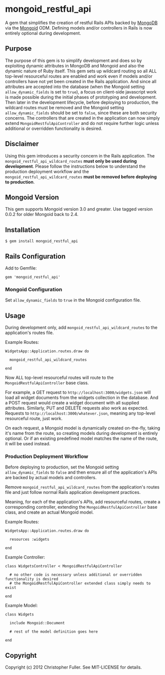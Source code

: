 # mongoid_restful_api

A gem that simplifies the creation of restful Rails APIs backed by [MongoDB](http://mongodb.org) via the [Mongoid](http://mongoid.org) ODM. Defining models and/or controllers in Rails is now entirely optional during development.

## Purpose

The purpose of this gem is to simplify development and does so by exploiting dynamic attributes in MongoDB and Mongoid and also the dynamic nature of Ruby itself. This gem sets up wildcard routing so all ALL top-level resourceful routes are enabled and work even if models and/or controllers have not yet been created in the Rails application. And since all attributes are accepted into the database (when the Mongoid setting `allow_dynamic_fields` is set to `true`), a focus on client-side javascript work is made possible during the initial phases of prototyping and development. Then later in the development lifecycle, before deploying to production, the wildcard routes must be removed and the Mongoid setting `allow_dynamic_fields` should be set to `false`, since these are both security concerns. The controllers that are created in the application can now simply extend `MongoidRestfulApiController` and do not require further logic unless additional or overridden functionality is desired.

## Disclaimer

Using this gem introduces a security concern in the Rails application. The `mongoid_restful_api_wildcard_routes` **must only be used during development**. Please follow the instructions below to understand the production deployment workflow and the `mongoid_restful_api_wildcard_routes` **must be removed before deploying to production**.

## Mongoid Version

This gem supports Mongoid version 3.0 and greater. Use tagged version 0.0.2 for older Mongoid back to 2.4.

## Installation

    $ gem install mongoid_restful_api

## Rails Configuration

Add to Gemfile:

    gem 'mongoid_restful_api'

### Mongoid Configuration

Set `allow_dynamic_fields` to `true` in the Mongoid configuration file.

## Usage

During development only, add `mongoid_restful_api_wildcard_routes` to the application's routes file.

Example Routes:

    WidgetsApp::Application.routes.draw do

      mongoid_restful_api_wildcard_routes

    end

Now ALL top-level resourceful routes will route to the `MongoidRestfulApiController` base class.

For example, a GET request to `http://localhost:3000/widgets.json` will load all widget documents from the widgets collection in the database. And a POST request would create a widget document with all supplied attributes. Similarly, PUT and DELETE requests also work as expected. Requests to `http://localhost:3000/whatever.json`, meaning any top-level resourceful route, just work.

On each request, a Mongoid model is dynamically created on-the-fly, taking it's name from the route, so creating models during development is entirely optional. Or if an existing predefined model matches the name of the route, it will be used instead.

### Production Deployment Workflow

Before deploying to production, set the Mongoid setting `allow_dynamic_fields` to `false` and then ensure all of the application's APIs are backed by actual models and controllers.

Remove `mongoid_restful_api_wildcard_routes` from the application's routes file and just follow normal Rails application development practices.

Meaning, for each of the application's APIs, add resourceful routes, create a corresponding controller, extending the `MongoidRestfulApiController` base class, and create an actual Mongoid model.

Example Routes:

    WidgetsApp::Application.routes.draw do

      resources :widgets

    end

Example Controller:

    class WidgetsController < MongoidRestfulApiController

      # no other code is necessary unless additional or overridden functionality is desired
      # the MongoidRestfulApiController extended class simply needs to exist

    end

Example Model:

    class Widgets

      include Mongoid::Document

      # rest of the model definition goes here

    end

## Copyright

Copyright (c) 2012 Christopher Fuller. See MIT-LICENSE for details.
